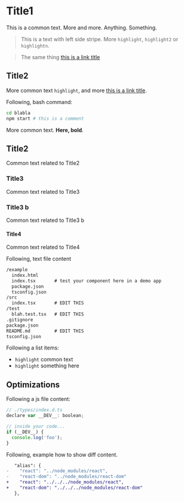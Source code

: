 # Title1

This is a common text. More and more. Anything. Something.

> This is a text with left side stripe. More `highlight`, `highlight2` or `highlightn`.

> The same thing [this is a link title](https://xxx/)

## Title2

More common text `highlight`, and more [this is a link title](https://xxx/).

Following, bash command:

```bash
cd blabla
npm start # this is a comment
```

More common text. **Here, bold**.

## Title2

Common text related to Title2

### Title3

Common text related to Title3

### Title3 b

Common text related to Title3 b

#### Title4

Common text related to Title4

Following, text file content

```txt
/example
  index.html
  index.tsx       # test your component here in a demo app
  package.json
  tsconfig.json
/src
  index.tsx       # EDIT THIS
/test
  blah.test.tsx   # EDIT THIS
.gitignore
package.json
README.md         # EDIT THIS
tsconfig.json
```

Following a list items:

- `highlight` common text
- `highlight` something here

## Optimizations

Following a js file content:

```js
// ./types/index.d.ts
declare var __DEV__: boolean;

// inside your code...
if (__DEV__) {
  console.log('foo');
}
```

Following, example how to show diff content.

```diff
   "alias": {
-    "react": "../node_modules/react",
-    "react-dom": "../node_modules/react-dom"
+    "react": "../../../node_modules/react",
+    "react-dom": "../../../node_modules/react-dom"
   },
```